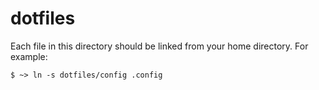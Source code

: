 dotfiles
========

Each file in this directory should be linked from your home directory.
For example:

    $ ~> ln -s dotfiles/config .config

